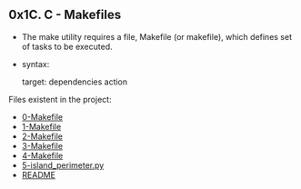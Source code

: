 ## 0x1C. C - Makefiles

- The make utility requires a file, Makefile (or makefile),
which defines set of tasks to be executed. 
- syntax:

    target: dependencies
        action

Files existent in the project:

- [0-Makefile](.#)
- [1-Makefile](.#)
- [2-Makefile](.#)
- [3-Makefile](.#)
- [4-Makefile](.#)
- [5-island_perimeter.py](.#)
- [README](.#)
